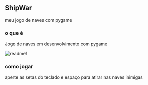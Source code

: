 ## ShipWar
meu jogo de naves com pygame

### o que é
Jogo de naves em desenvolvimento com pygame  

![readme1](https://github.com/tiago3186/ShipWar/assets/132753395/aed84225-645d-493e-824a-f4702a155118)

### como jogar
aperte as setas do teclado e espaço para atirar nas naves inimigas
